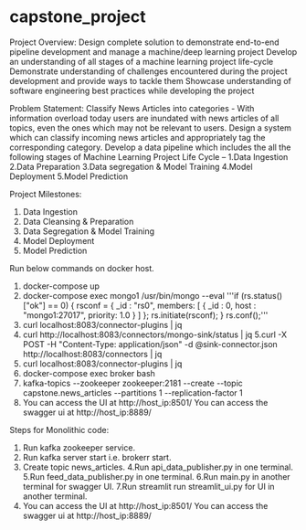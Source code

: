 # capstone_project

Project Overview:
Design complete solution to demonstrate end-to-end pipeline development and manage a machine/deep learning project
Develop an understanding of all stages of a machine learning project life-cycle
Demonstrate understanding of challenges encountered during the project development and provide ways to tackle them
Showcase understanding of software engineering best practices while developing the project

Problem Statement:
Classify News Articles into categories - With information overload today users are inundated with news articles of all topics, even the ones which may not be relevant to users. Design a system which can classify incoming news articles and appropriately tag the corresponding category. Develop a data pipeline which includes the all the following stages of Machine Learning Project Life Cycle – 
1.Data Ingestion
2.Data Preparation
3.Data segregation & Model Training
4.Model Deployment
5.Model Prediction

Project Milestones:

1. Data Ingestion
2. Data Cleansing & Preparation
3. Data Segregation & Model Training
4. Model Deployment
5. Model Prediction


Run below commands on docker host.

1. docker-compose up
2. docker-compose exec mongo1 /usr/bin/mongo --eval '''if (rs.status()["ok"] == 0) { rsconf = { _id : "rs0", members: [ { _id : 0, host : "mongo1:27017", priority: 1.0 } ] }; rs.initiate(rsconf); } rs.conf();'''
3. curl localhost:8083/connector-plugins | jq
4. curl http://localhost:8083/connectors/mongo-sink/status | jq
5.curl -X POST -H "Content-Type: application/json" -d @sink-connector.json http://localhost:8083/connectors | jq
6. curl localhost:8083/connector-plugins | jq
7. docker-compose exec broker bash
8. kafka-topics --zookeeper zookeeper:2181 --create --topic capstone.news_articles --partitions 1 --replication-factor 1
9. You can access the UI at http://host_ip:8501/ You can access the swagger ui at http://host_ip:8889/

Steps for Monolithic code:
1. Run kafka zookeeper service.
2. Run kafka server start i.e. brokerr start.
3. Create topic news_articles.
4.Run api_data_publisher.py in one terminal.
5.Run feed_data_publisher.py in one terminal.
6.Run main.py in another terminal for swagger UI.
7.Run streamlit run streamlit_ui.py for UI in another terminal.
8. You can access the UI at http://host_ip:8501/ You can access the swagger ui at http://host_ip:8889/

